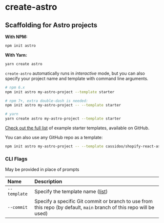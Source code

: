 # create-astro

## Scaffolding for Astro projects

**With NPM:**

```bash
npm init astro
```

**With Yarn:**

```bash
yarn create astro
```

`create-astro` automatically runs in _interactive_ mode, but you can also specify your project name and template with command line arguments.

```bash
# npm 6.x
npm init astro my-astro-project --template starter

# npm 7+, extra double-dash is needed:
npm init astro my-astro-project -- --template starter

# yarn
yarn create astro my-astro-project --template starter
```
[Check out the full list][examples] of example starter templates, available on GitHub.

You can also use any GitHub repo as a template:

```bash
npm init astro my-astro-project -- --template cassidoo/shopify-react-astro
```

### CLI Flags

May be provided in place of prompts

| Name         | Description                                         |
|:-------------|:----------------------------------------------------|
| `--template` | Specify the template name ([list][examples])        |
| `--commit`   | Specify a specific Git commit or branch to use from this repo (by default, `main` branch of this repo will be used) |

[examples]: https://github.com/snowpackjs/astro/tree/main/examples
